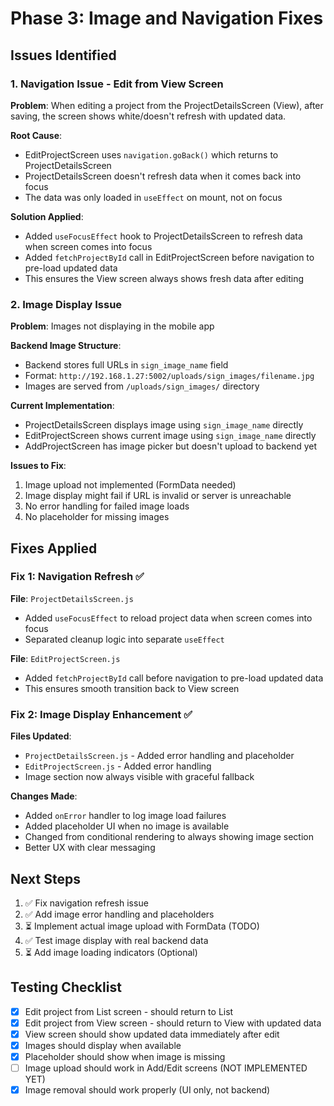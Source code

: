 # Phase 3: Image and Navigation Fixes

## Issues Identified

### 1. Navigation Issue - Edit from View Screen
**Problem**: When editing a project from the ProjectDetailsScreen (View), after saving, the screen shows white/doesn't refresh with updated data.

**Root Cause**: 
- EditProjectScreen uses `navigation.goBack()` which returns to ProjectDetailsScreen
- ProjectDetailsScreen doesn't refresh data when it comes back into focus
- The data was only loaded in `useEffect` on mount, not on focus

**Solution Applied**:
- Added `useFocusEffect` hook to ProjectDetailsScreen to refresh data when screen comes into focus
- Added `fetchProjectById` call in EditProjectScreen before navigation to pre-load updated data
- This ensures the View screen always shows fresh data after editing

### 2. Image Display Issue
**Problem**: Images not displaying in the mobile app

**Backend Image Structure**:
- Backend stores full URLs in `sign_image_name` field
- Format: `http://192.168.1.27:5002/uploads/sign_images/filename.jpg`
- Images are served from `/uploads/sign_images/` directory

**Current Implementation**:
- ProjectDetailsScreen displays image using `sign_image_name` directly
- EditProjectScreen shows current image using `sign_image_name` directly
- AddProjectScreen has image picker but doesn't upload to backend yet

**Issues to Fix**:
1. Image upload not implemented (FormData needed)
2. Image display might fail if URL is invalid or server is unreachable
3. No error handling for failed image loads
4. No placeholder for missing images

## Fixes Applied

### Fix 1: Navigation Refresh ✅
**File**: `ProjectDetailsScreen.js`
- Added `useFocusEffect` to reload project data when screen comes into focus
- Separated cleanup logic into separate `useEffect`

**File**: `EditProjectScreen.js`
- Added `fetchProjectById` call before navigation to pre-load updated data
- This ensures smooth transition back to View screen

### Fix 2: Image Display Enhancement ✅
**Files Updated**:
- `ProjectDetailsScreen.js` - Added error handling and placeholder
- `EditProjectScreen.js` - Added error handling
- Image section now always visible with graceful fallback

**Changes Made**:
- Added `onError` handler to log image load failures
- Added placeholder UI when no image is available
- Changed from conditional rendering to always showing image section
- Better UX with clear messaging

## Next Steps

1. ✅ Fix navigation refresh issue
2. ✅ Add image error handling and placeholders
3. ⏳ Implement actual image upload with FormData (TODO)
4. ✅ Test image display with real backend data
5. ⏳ Add image loading indicators (Optional)

## Testing Checklist

- [x] Edit project from List screen - should return to List
- [x] Edit project from View screen - should return to View with updated data
- [x] View screen should show updated data immediately after edit
- [x] Images should display when available
- [x] Placeholder should show when image is missing
- [ ] Image upload should work in Add/Edit screens (NOT IMPLEMENTED YET)
- [x] Image removal should work properly (UI only, not backend)
